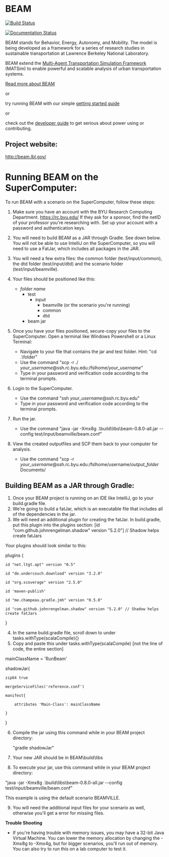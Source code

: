 # BEAM

[![Build Status](https://beam-ci.tk/job/master/badge/icon)](https://beam-ci.tk/job/master/)

[![Documentation Status](https://readthedocs.org/projects/beam/badge/?version=latest)](http://beam.readthedocs.io/en/latest/?badge=latest)

BEAM stands for Behavior, Energy, Autonomy, and Mobility. The model is being developed as a framework for a series of research studies in sustainable transportation at Lawrence Berkeley National Laboratory.  

BEAM extend the [Multi-Agent Transportation Simulation Framework](https://github.com/matsim-org/matsim) (MATSim) to enable powerful and scalable analysis of urban transportation systems.

[Read more about BEAM](http://beam.readthedocs.io/en/latest/about.html) 

or 

try running BEAM with our simple [getting started guide](http://beam.readthedocs.io/en/latest/users.html#getting-started) 

or  

check out the [developer guide](http://beam.readthedocs.io/en/latest/developers.html) to get serious about power using or contributing.

## Project website: 
http://beam.lbl.gov/

# Running BEAM on the SuperComputer:
To run BEAM with a scenario on the SuperComputer, follow these steps:
1. Make sure you have an account with the BYU Research Computing Department. https://rc.byu.edu/ If they ask for a sponsor, find the netID of your professor you're researching with. Set up your account with a password and authentication keys. 

2. You will need to build BEAM as a JAR through Gradle. See down below. You will not be able to use IntelliJ on the SuperComputer, so you will need to use a FatJar, which includes all packages in the JAR. 

3. You will need a few extra files: the common folder (test/input/common), the dtd folder (test/input/dtd) and the scenario folder (test/input/beamville).

4. Your files should be positioned like this:
    -  *folder name*
        - test
            - input
                - beamville (or the scenario you're running)
                - common
                - dtd
        - beam jar

5. Once you have your files positioned, secure-copy your files to the SuperComputer. Open a terminal like Windows Powershell or a Linux Terminal:
    - Navigate to your file that contains the jar and test folder. Hint: "cd .\folder"
    - Use the command "scp -r ./ *your_username*@ssh.rc.byu.edu:/fslhome/*your_username*"
    - Type in your password and verification code according to the terminal prompts.

6. Login to the SuperComputer.
    - Use the command "ssh *your_username*@ssh.rc.byu.edu"
    - Type in your password and verification code according to the terminal prompts.

7. Run the jar.
    - Use the command "java -jar -Xmx8g .\build\libs\beam-0.8.0-all.jar --config test/input/beamville/beam.conf"

8. View the created outputfiles and SCP them back to your computer for analysis. 
    - Use the command "scp -r *your_username*@ssh.rc.byu.edu:/fslhome/username/*output_folder* Documents/


## Building BEAM as a JAR through Gradle:
1. Once your BEAM project is running on an IDE like IntelliJ, go to your build.gradle file.
2. We're going to build a fatJar, which is an executable file that includes all of the dependencies in the jar. 
3. We will need an additional plugin for creating the fatJar. In build.gradle, put this plugin into the plugins section:
[id "com.github.johnrengelman.shadow" version "5.2.0"] // Shadow helps create fatJars

Your plugins should look similar to this: 

plugins {

    id "net.ltgt.apt" version "0.5"
    
    id "de.undercouch.download" version "3.2.0"
    
    id "org.scoverage" version "2.5.0"
    
    id 'maven-publish'
    
    id "me.champeau.gradle.jmh" version "0.5.0"
    
    id "com.github.johnrengelman.shadow" version "5.2.0" // Shadow helps create fatJars

}

4. In the same build.gradle file, scroll down to under tasks.withType(scalaCompile){}
5. Copy and paste this under tasks.withType(scalaCompile) [not the line of code, the entire section]

mainClassName = 'RunBeam'

shadowJar{

    zip64 true
    
    mergeServiceFiles('reference.conf')
    
    manifest{
    
        attributes 'Main-Class': mainClassName
    
    }
}

6. Compile the jar using this command while in your BEAM project directory:

    "gradle shadowJar"
    
    
7. Your new JAR should be in BEAM\build\libs
8. To execute your jar, use this command while in your BEAM project directory:

 "java -jar -Xmx8g .\build\libs\beam-0.8.0-all.jar --config test/input/beamville/beam.conf"
 
 
 This example is using the default scenario BEAMVILLE. 
 
 9. You will need the additional input files for your scenario as well, otherwise you'll get a error for missing files. 
 
 **Trouble Shooting**
 - If you're having trouble with memory issues, you may have a 32-bit Java Virtual Machine. You can lower the memory allocation by changing the -Xmx8g to -Xmx4g, but for bigger scenarios, you'll run out of memory. You can also try to run this on a lab computer to test it. 

